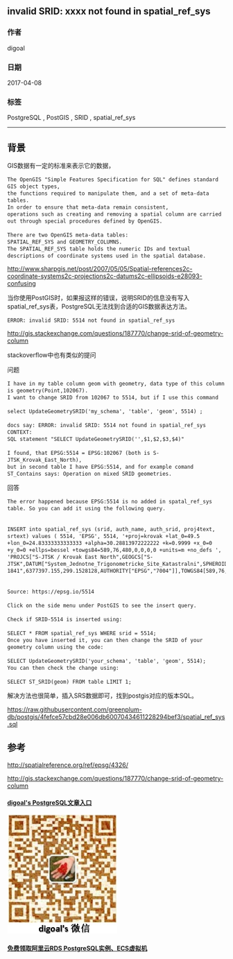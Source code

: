 ## invalid SRID: xxxx not found in spatial_ref_sys  
                                        
### 作者                                           
digoal                                   
                                    
### 日期                                                                                                       
2017-04-08                                  
                                       
### 标签                                    
PostgreSQL , PostGIS , SRID , spatial_ref_sys  
                                                                                                          
----                                                                                                    
                                                                                                             
## 背景    
GIS数据有一定的标准来表示它的数据，  
  
```
The OpenGIS "Simple Features Specification for SQL" defines standard GIS object types, 
the functions required to manipulate them, and a set of meta-data tables. 
In order to ensure that meta-data remain consistent, 
operations such as creating and removing a spatial column are carried out through special procedures defined by OpenGIS.

There are two OpenGIS meta-data tables: 
SPATIAL_REF_SYS and GEOMETRY_COLUMNS. 
The SPATIAL_REF_SYS table holds the numeric IDs and textual descriptions of coordinate systems used in the spatial database.
```
  
http://www.sharpgis.net/post/2007/05/05/Spatial-references2c-coordinate-systems2c-projections2c-datums2c-ellipsoids-e28093-confusing  
  
当你使用PostGIS时，如果报这样的错误，说明SRID的信息没有写入spatial_ref_sys表，PostgreSQL无法找到合适的GIS数据表达方法。  
  
```  
ERROR: invalid SRID: 5514 not found in spatial_ref_sys  
```  
  
http://gis.stackexchange.com/questions/187770/change-srid-of-geometry-column  
  
stackoverflow中也有类似的提问  
  
问题  
  
```  
I have in my table column geom with geometry, data type of this column is geometry(Point,102067).   
I want to change SRID from 102067 to 5514, but if I use this command  
  
select UpdateGeometrySRID('my_schema', 'table', 'geom', 5514) ;  
  
docs say: ERROR: invalid SRID: 5514 not found in spatial_ref_sys CONTEXT:   
SQL statement "SELECT UpdateGeometrySRID('',$1,$2,$3,$4)"  
  
I found, that EPSG:5514 = EPSG:102067 (both is S-JTSK_Krovak_East_North),   
but in second table I have EPSG:5514, and for example comand ST_Contains says: Operation on mixed SRID geometries.  
```  
  
回答  
  
```  
The error happened because EPSG:5514 is no added in spatal_ref_sys table. So you can add it using the following query.  
  
  
INSERT into spatial_ref_sys (srid, auth_name, auth_srid, proj4text, srtext) values ( 5514, 'EPSG', 5514, '+proj=krovak +lat_0=49.5 +lon_0=24.83333333333333 +alpha=30.28813972222222 +k=0.9999 +x_0=0 +y_0=0 +ellps=bessel +towgs84=589,76,480,0,0,0,0 +units=m +no_defs ', 'PROJCS["S-JTSK / Krovak East North",GEOGCS["S-JTSK",DATUM["System_Jednotne_Trigonometricke_Site_Katastralni",SPHEROID["Bessel 1841",6377397.155,299.1528128,AUTHORITY["EPSG","7004"]],TOWGS84[589,76,480,0,0,0,0],AUTHORITY["EPSG","6156"]],PRIMEM["Greenwich",0,AUTHORITY["EPSG","8901"]],UNIT["degree",0.0174532925199433,AUTHORITY["EPSG","9122"]],AUTHORITY["EPSG","4156"]],PROJECTION["Krovak"],PARAMETER["latitude_of_center",49.5],PARAMETER["longitude_of_center",24.83333333333333],PARAMETER["azimuth",30.28813972222222],PARAMETER["pseudo_standard_parallel_1",78.5],PARAMETER["scale_factor",0.9999],PARAMETER["false_easting",0],PARAMETER["false_northing",0],UNIT["metre",1,AUTHORITY["EPSG","9001"]],AXIS["X",EAST],AXIS["Y",NORTH],AUTHORITY["EPSG","5514"]]');  
  
  
Source: https://epsg.io/5514  
  
Click on the side menu under PostGIS to see the insert query.  
  
Check if SRID-5514 is inserted using:  
  
SELECT * FROM spatial_ref_sys WHERE srid = 5514;  
Once you have inserted it, you can then change the SRID of your geometry column using the code:  
  
SELECT UpdateGeometrySRID('your_schema', 'table', 'geom', 5514);  
You can then check the change using:  
  
SELECT ST_SRID(geom) FROM table LIMIT 1;  
```  
  
解决方法也很简单，插入SRS数据即可，找到postgis对应的版本SQL。  
  
https://raw.githubusercontent.com/greenplum-db/postgis/4fefce57cbd28e006db60070434611228294bef3/spatial_ref_sys.sql  
  
## 参考  
http://spatialreference.org/ref/epsg/4326/  
  
http://gis.stackexchange.com/questions/187770/change-srid-of-geometry-column  
  

  
  
  
  
  
  
  
  
  
  
  
  
  
  
  
#### [digoal's PostgreSQL文章入口](https://github.com/digoal/blog/blob/master/README.md "22709685feb7cab07d30f30387f0a9ae")
  
  
![digoal's weixin](../pic/digoal_weixin.jpg "f7ad92eeba24523fd47a6e1a0e691b59")
  
  
  
  
  
  
  
  
#### [免费领取阿里云RDS PostgreSQL实例、ECS虚拟机](https://www.aliyun.com/database/postgresqlactivity "57258f76c37864c6e6d23383d05714ea")
  
